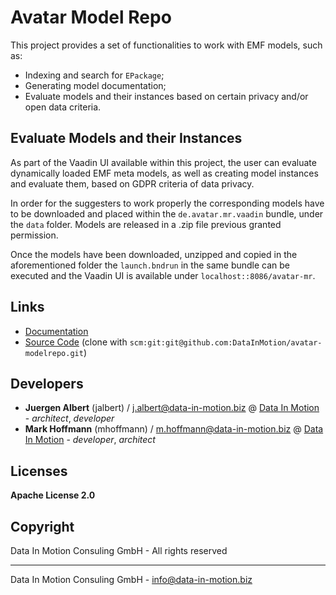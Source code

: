 # Avatar Model Repo

This project provides a set of functionalities to work with EMF models, such as:

+ Indexing and search for `EPackage`;
+ Generating model documentation;
+ Evaluate models and their instances based on certain privacy and/or open data criteria.

## Evaluate Models and their Instances

As part of the Vaadin UI available within this project, the user can evaluate dynamically loaded EMF meta models, as well as creating model instances and evaluate them, based on GDPR criteria of data privacy.

In order for the suggesters to work properly the corresponding models have to be downloaded and placed within the `de.avatar.mr.vaadin` bundle, under the `data` folder. Models are released in a .zip file previous granted permission. 

Once the models have been downloaded, unzipped and copied in the aforementioned folder the `launch.bndrun` in the same bundle can be executed and the Vaadin UI is available under `localhost::8086/avatar-mr`.

## Links

* [Documentation](https://github.com/DataInMotion/avatar-modelrepo)
* [Source Code](https://github.com/de-jena/MDO) (clone with `scm:git:git@github.com:DataInMotion/avatar-modelrepo.git`)


## Developers

* **Juergen Albert** (jalbert) / [j.albert@data-in-motion.biz](mailto:j.albert@data-in-motion.biz) @ [Data In Motion](https://www.datainmotion.de) - *architect*, *developer*
* **Mark Hoffmann** (mhoffmann) / [m.hoffmann@data-in-motion.biz](mailto:m.hoffmann@data-in-motion.biz) @ [Data In Motion](https://www.datainmotion.de) - *developer*, *architect*

## Licenses

**Apache License 2.0**

## Copyright

Data In Motion Consuling GmbH - All rights reserved

---
Data In Motion Consuling GmbH - [info@data-in-motion.biz](mailto:info@data-in-motion.biz)
